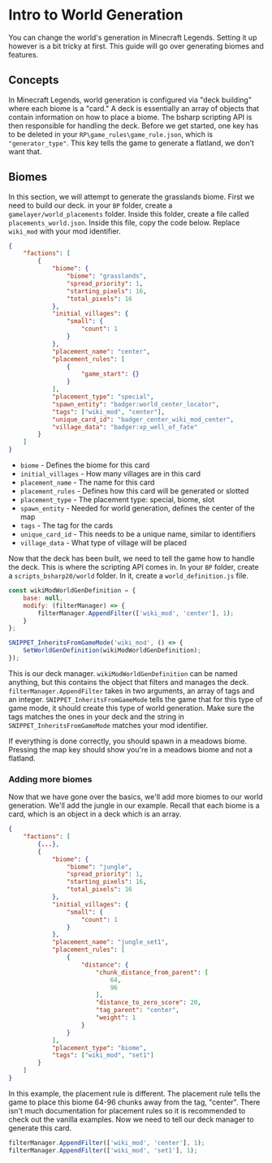 # Intro to World Generation

You can change the world's generation in Minecraft Legends. Setting it up however is a bit tricky at first. This guide will go over generating biomes and features.

## Concepts

In Minecraft Legends, world generation is configured via "deck building" where each biome is a "card." A deck is essentially an array of objects that contain information on how to place a biome. The bsharp scripting API is then responsible for handling the deck. Before we get started, one key has to be deleted in your `RP\game_rules\game_rule.json`, which is `"generator_type"`. This key tells the game to generate a flatland, we don't want that.

## Biomes

In this section, we will attempt to generate the grasslands biome. First we need to build our deck. in your `BP` folder, create a `gamelayer/world_placements` folder. Inside this folder, create a file called `placements_world.json`. Inside this file, copy the code below. Replace `wiki_mod` with your mod identifier.

```json
{
    "factions": [
        {
            "biome": {
                "biome": "grasslands",
                "spread_priority": 1,
                "starting_pixels": 16,
                "total_pixels": 16
            },
            "initial_villages": {
                "small": {
                    "count": 1
                }
            },
            "placement_name": "center",
            "placement_rules": [
                {
                    "game_start": {}
                }
            ],
            "placement_type": "special",
            "spawn_entity": "badger:world_center_locator",
            "tags": ["wiki_mod", "center"],
            "unique_card_id": "badger_center_wiki_mod_center",
            "village_data": "badger:xp_well_of_fate"
        }
    ]
}
```

-   `biome` - Defines the biome for this card
-   `initial_villages` - How many villages are in this card
-   `placement_name` - The name for this card
-   `placement_rules` - Defines how this card will be generated or slotted
-   `placement_type` - The placement type: special, biome, slot
-   `spawn_entity` - Needed for world generation, defines the center of the map
-   `tags` - The tag for the cards
-   `unique_card_id` - This needs to be a unique name, similar to identifiers
-   `village_data` - What type of village will be placed

Now that the deck has been built, we need to tell the game how to handle the deck. This is where the scripting API comes in. In your `BP` folder, create a `scripts_bsharp20/world` folder. In it, create a `world_definition.js` file.

```js
const wikiModWorldGenDefinition = {
    base: null,
    modify: (filterManager) => {
        filterManager.AppendFilter(['wiki_mod', 'center'], 1);
    }
};

SNIPPET_InheritsFromGameMode('wiki_mod', () => {
    SetWorldGenDefinition(wikiModWorldGenDefinition);
});
```

This is our deck manager. `wikiModWorldGenDefinition` can be named anything, but this contains the object that filters and manages the deck. `filterManager.AppendFilter` takes in two arguments, an array of tags and an integer. `SNIPPET_InheritsFromGameMode` tells the game that for this type of game mode, it should create this type of world generation. Make sure the tags matches the ones in your deck and the string in `SNIPPET_InheritsFromGameMode` matches your mod identifier.

If everything is done correctly, you should spawn in a meadows biome. Pressing the map key should show you're in a meadows biome and not a flatland.

### Adding more biomes

Now that we have gone over the basics, we'll add more biomes to our world generation. We'll add the jungle in our example. Recall that each biome is a card, which is an object in a deck which is an array.

```json
{
    "factions": [
        {...},
        {
            "biome": {
                "biome": "jungle",
                "spread_priority": 1,
                "starting_pixels": 16,
                "total_pixels": 16
            },
            "initial_villages": {
                "small": {
                    "count": 1
                }
            },
            "placement_name": "jungle_set1",
            "placement_rules": [
                {
                    "distance": {
                        "chunk_distance_from_parent": [
                            64,
                            96
                        ],
                        "distance_to_zero_score": 20,
                        "tag_parent": "center",
                        "weight": 1
                    }
                }
            ],
            "placement_type": "biome",
            "tags": ["wiki_mod", "set1"]
        }
    ]
}
```

In this example, the placement rule is different. The placement rule tells the game to place this biome 64-96 chunks away from the tag, "center". There isn't much documentation for placement rules so it is recommended to check out the vanilla examples. Now we need to tell our deck manager to generate this card.

```js
filterManager.AppendFilter(['wiki_mod', 'center'], 1);
filterManager.AppendFilter(['wiki_mod', 'set1'], 1);
```
